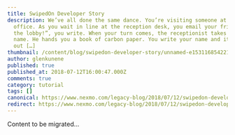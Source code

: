 ```yaml
---
title: SwipedOn Developer Story
description: We’ve all done the same dance. You’re visiting someone at their
  office. As you wait in line at the reception desk, you email your friend. “In
  the lobby!”, you write. When your turn comes, the receptionist takes your
  name. He hands you a book of carbon paper. You write your name and it comes
  out […]
thumbnail: /content/blog/swipedon-developer-story/unnamed-e1531168542216.jpg
author: glenkunene
published: true
published_at: 2018-07-12T16:00:47.000Z
comments: true
category: tutorial
tags: []
canonical: https://www.nexmo.com/legacy-blog/2018/07/12/swipedon-developer-story
redirect: https://www.nexmo.com/legacy-blog/2018/07/12/swipedon-developer-story
---
```


Content to be migrated...
